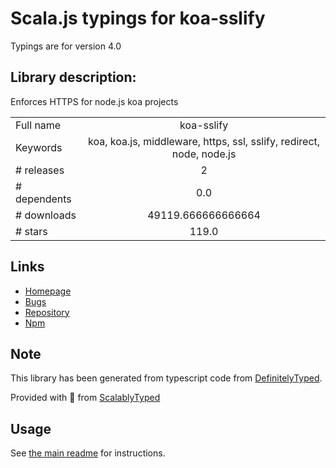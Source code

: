 
# Scala.js typings for koa-sslify

Typings are for version 4.0

## Library description:
Enforces HTTPS for node.js koa projects

|                    |                 |
| ------------------ | :-------------: |
| Full name          | koa-sslify |
| Keywords           | koa, koa.js, middleware, https, ssl, sslify, redirect, node, node.js |
| # releases         | 2 |
| # dependents       | 0.0 |
| # downloads        | 49119.666666666664 |
| # stars            | 119.0 |

## Links
- [Homepage](https://github.com/turboMaCk/koa-sslify#readme)
- [Bugs](https://github.com/turboMaCk/koa-sslify/issues)
- [Repository](https://github.com/turboMaCk/koa-sslify)
- [Npm](https://www.npmjs.com/package/koa-sslify)
    


## Note
This library has been generated from typescript code from [DefinitelyTyped](https://definitelytyped.org).

Provided with :purple_heart: from [ScalablyTyped](https://github.com/oyvindberg/ScalablyTyped)

## Usage
See [the main readme](../../readme.md) for instructions.


